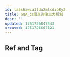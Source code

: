 ```yaml
---
id: la5s6zwca1fdu2mlsdio8y2
title: GQA_分组查询注意力机制
desc: ''
updated: 1751726847543
created: 1751726667321
---
```



## Ref and Tag